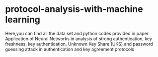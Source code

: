 # protocol-analysis-with-machine learning
Here,you can find all the data set and python codes provided in paper Application of Neural Networks in analysis of strong authentication, key freshness, key authentication, Unknown Key Share (UKS) and password guessing attack in authentication and key agreement protocols
